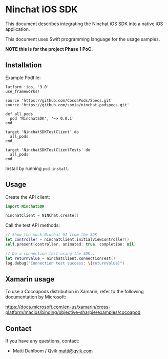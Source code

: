 # Ninchat iOS SDK

This document describes integrating the Ninchat iOS SDK into a native iOS application.

This document uses Swift programming language for the usage samples.

**NOTE this is for the project Phase 1 PoC.**

## Installation

Example Podfile:

```
latform :ios, '9.0'
use_frameworks!

source 'https://github.com/CocoaPods/Specs.git'
source 'https://github.com/somia/ninchat-podspecs.git'

def all_pods
  pod 'NinchatSDK', '~> 0.0.1'
end

target 'NinchatSDKTestClient' do
  all_pods
end

target 'NinchatSDKTestClientTests' do
  all_pods
end
```

Install by running `pod install`.

## Usage

Create the API client:

```swift
import NinchatSDK

ninchatClient = NINChat.create()
```

Call the test API methods:

```swift
// Show the mock Ninchat UI from the SDK
let controller = ninchatClient.initialViewController()
self.present(controller, animated: true, completion: nil)

// Do a connection test using the SDK..
let returnValue = ninchatClient.connectionTest()
log.debug("Connection test success: \(returnValue)")
```

## Xamarin usage

To use a Cocoapods distribution in Xamarin, refer to the following documentation by Microsoft: 

https://docs.microsoft.com/en-us/xamarin/cross-platform/macios/binding/objective-sharpie/examples/cocoapod

## Contact

If you have any questions, contact:
* Matti Dahlbom / Qvik <matti@qvik.com>
